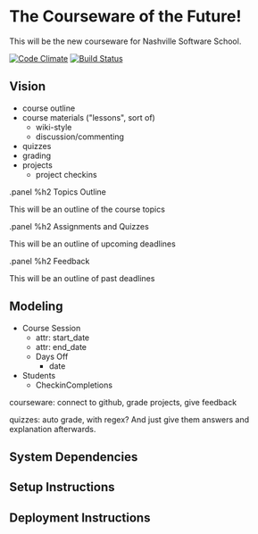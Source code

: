 # The Courseware of the Future!

This will be the new courseware for Nashville Software School.

[![Code Climate](https://codeclimate.com/repos/5307947ce30ba0586c0036b3/badges/96fc8f2654322baed5fc/gpa.png)](https://codeclimate.com/repos/5307947ce30ba0586c0036b3/feed)
[![Build Status](https://travis-ci.org/elizabrock/coursewareofthefuture.png?branch=master)](https://travis-ci.org/elizabrock/coursewareofthefuture)

## Vision

* course outline
* course materials ("lessons", sort of)
  * wiki-style
  * discussion/commenting
* quizzes
* grading
* projects
  * project checkins

.panel
  %h2 Topics Outline

  This will be an outline of the course topics

.panel
  %h2 Assignments and Quizzes

  This will be an outline of upcoming deadlines

.panel
  %h2 Feedback

  This will be an outline of past deadlines


## Modeling

* Course Session
  * attr: start_date
  * attr: end_date
  * Days Off
    * date
* Students
  * CheckinCompletions


courseware:  connect to github, grade projects, give feedback

quizzes: auto grade, with regex? And just give them answers and explanation afterwards.


## System Dependencies

## Setup Instructions

## Deployment Instructions
